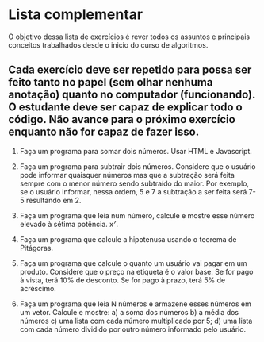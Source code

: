 # Lista complementar

O objetivo dessa lista de exercícios é rever todos os assuntos e principais conceitos trabalhados desde o inicio do curso de algoritmos.

## Cada exercício deve ser repetido para possa ser feito tanto no papel (sem olhar nenhuma anotação) quanto no computador (funcionando). O estudante deve ser capaz de explicar todo o código. Não avance para o próximo exercício enquanto não for capaz de fazer isso.

1) Faça um programa para somar dois números. Usar HTML e Javascript. 

2) Faça um programa para subtrair dois números. Considere que o usuário pode informar quaisquer números mas que a subtração será feita sempre com o menor número sendo subtraído do maior. Por exemplo, se o usuário informar, nessa ordem, 5 e 7 a subtração a ser feita será 7-5 resultando em 2. 

3) Faça um programa que leia num número, calcule e mostre esse número elevado à sétima potência. x⁷.

4) Faça um programa que calcule a hipotenusa usando o teorema de Pitágoras.

5) Faça um programa que calcule o quanto um usuário vai pagar em um produto. Considere que o preço na etiqueta é o valor base. Se for pago à vista, terá 10% de desconto. Se for pago à prazo, terá 5% de acréscimo.

6) Faça um programa que leia N números e armazene esses números em um vetor. Calcule e mostre:
    a) a soma dos números
    b) a média dos números
    c) uma lista com cada número multiplicado por 5;
    d) uma lista com cada número dividido por outro número informado pelo usuário.



